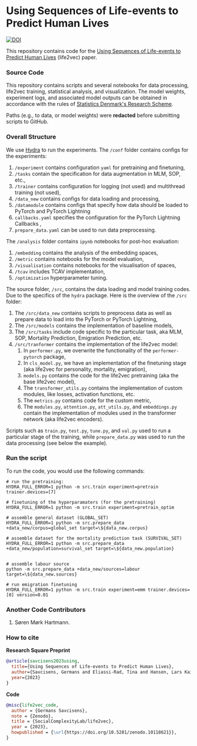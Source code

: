 # Using Sequences of Life-events to Predict Human Lives

[![DOI](https://zenodo.org/badge/doi/10.5281/zenodo.10118620.svg)](https://zenodo.org/doi/10.5281/zenodo.10118620)

This repository contains code for the [Using Sequences of Life-events to Predict Human Lives](https://doi.org/10.21203/rs.3.rs-2975478/v1) (life2vec) paper.

### Source Code

This repository contains scripts and several notebooks for data processing, life2vec training, statistical analysis, and visualization. The model weights, experiment logs, and associated model outputs can be obtained in accordance with the rules of [Statistics Denmark's Research Scheme](https://www.dst.dk/en/TilSalg/Forskningsservice/Dataadgang).

Paths (e.g., to data, or model weights) were **redacted** before submitting scripts to GitHub.

### Overall Structure

We use [Hydra](https://hydra.cc/docs/intro/) to run the experiments. The `/conf` folder contains configs for the experiments:
1. `/experiment` contains configuration `yaml` for pretraining and finetuning,
2. `/tasks` contain the specification for data augmentation in MLM, SOP, etc.,
3. `/trainer` contains configuration for logging (not used) and multithread training (not used),
4. `/data_new` contains configs for data loading and processing,
5. `/datamodule` contains configs that specify how data should be loaded to PyTorch and PyTorch Lightning
6. `callbacks.yaml` specifies the configuration for the PyTorch Lightning Callbacks ,
7. `prepare_data.yaml` can be used to run data preprocessing.

The `/analysis` folder contains `ipynb` notebooks for post-hoc evaluation:
1. `/embedding` contains the analysis of the embedding spaces,
2. `/metric` contains notebooks for the model evaluation,
3. `/visualisation` contains notebooks for the visualisation of spaces,
4. `/tcav` includes TCAV implementation,
5. `/optimization` hyperparameter tuning.

The source folder, `/src`, contains the data loading and model training codes. Due to the specifics of the `hydra` package. Here is the overview of the `/src` folder:
1. The `/src/data_new` contains scripts to preprocess data as well as prepare data to load into the PyTorch or PyTorch Lightning,
2. The `/src/models` contains the implementation of baseline models,
3. The `/src/tasks` include code specific to the particular task, aka MLM, SOP, Mortality Prediction, Emigration Prediction, etc.
4. `/src/tranformer` contains the implementation of the life2vec model:
      1. In `performer.py`, we overwrite the functionality of the `performer-pytorch` package,
      2. In `cls_model.py`, we have an implementation of the finetuning stage (aka life2vec for personality, mortality, emigration),
      3. `models.py` contains the code for the life2vec pretraining (aka the base life2vec model),
      4. The `transformer_utils.py` contains the implementation of custom modules, like losses, activation functions, etc.
      5. The `metrics.py` contains code for the custom metric,
      6. The `modules.py`, `attention.py`, `att_utils.py`, and `embeddings.py` contain the implementation of modules used in the transformer network (aka life2vec encoders).

Scripts such as `train.py`, `test.py`, `tune.py`, and `val.py` used to run a particular stage of the training, while `prepare_data.py` was used to run the data processing (see below the example).


### Run the script
To run the code, you would use the following commands:

```
# run the pretraining:
HYDRA_FULL_ERROR=1 python -m src.train experiment=pretrain trainer.devices=[7]

# finetuning of the hyperparamaters (for the pretraining)
HYDRA_FULL_ERROR=1 python -m src.train experiment=pretrain_optim

# assemble general dataset (GLOBAL_SET)
HYDRA_FULL_ERROR=1 python -m src.prepare_data +data_new/corpus=global_set target=\${data_new.corpus}

# assemble dataset for the mortality prediction task (SURVIVAL_SET)
HYDRA_FULL_ERROR=1 python -m src.prepare_data +data_new/population=survival_set target=\${data_new.population}


# assemble labour source
python -m src.prepare_data +data_new/sources=labour target=\${data_new.sources}

# run emigration finetuning
HYDRA_FULL_ERROR=1 python -m src.train experiment=emm trainer.devices=[0] version=0.01
```

### Another Code Contributors
1. Søren Mørk Hartmann.

### How to cite

**Research Square Preprint**
```bibtex
@article{savcisens2023using,
  title={Using Sequences of Life-events to Predict Human Lives},
  author={Savcisens, Germans and Eliassi-Rad, Tina and Hansen, Lars Kai and Mortensen, Laust and Lilleholt, Lau and Rogers, Anna and Zettler, Ingo and Lehmann, Sune},
  year={2023}
}
```
**Code**
```bibtex
@misc{life2vec_code,
  author = {Germans Savcisens},
  note = {Zenodo},
  title = {SocialComplexityLab/life2vec},
  year = {2023},
  howpublished = {\url{https://doi.org/10.5281/zenodo.10118621}},
}
```
